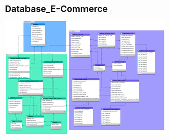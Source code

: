 # Database_E-Commerce

![database Screenshot](https://github.com/Andelir/Database_E-Commerce/blob/main/design/db-aaj.png)